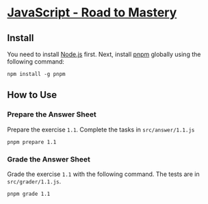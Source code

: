 # [JavaScript - Road to Mastery](https://github.com/TypingHare/js-road-to-mastery)

## Install

You need to install [Node.js](https://nodejs.org/en) first. Next, install [pnpm](https://pnpm.io/installation) globally using the following command:

```shell
npm install -g pnpm
```

## How to Use

### Prepare the Answer Sheet

Prepare the exercise `1.1`. Complete the tasks in `src/answer/1.1.js`

```shell
pnpm prepare 1.1
```

### Grade the Answer Sheet

Grade the exercise `1.1` with the following command. The tests are in
`src/grader/1.1.js`.

```shell
pnpm grade 1.1
```